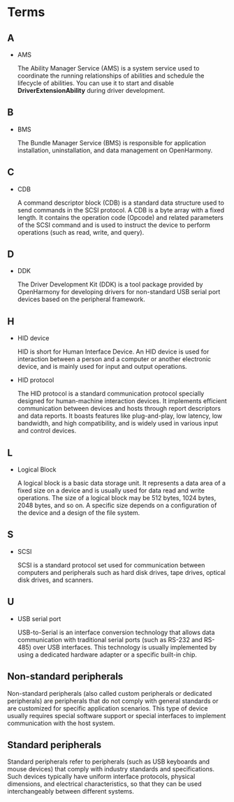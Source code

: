 # Terms

## A

- AMS

  The Ability Manager Service (AMS) is a system service used to coordinate the running relationships of abilities and schedule the lifecycle of abilities. You can use it to start and disable **DriverExtensionAbility** during driver development.

## B

- BMS

  The Bundle Manager Service (BMS) is responsible for application installation, uninstallation, and data management on OpenHarmony.

## C

- CDB

  A command descriptor block (CDB) is a standard data structure used to send commands in the SCSI protocol. A CDB is a byte array with a fixed length. It contains the operation code (Opcode) and related parameters of the SCSI command and is used to instruct the device to perform operations (such as read, write, and query).

## D

- DDK

  The Driver Development Kit (DDK) is a tool package provided by OpenHarmony for developing drivers for non-standard USB serial port devices based on the peripheral framework.

## H

- HID device

  HID is short for Human Interface Device. An HID device is used for interaction between a person and a computer or another electronic device, and is mainly used for input and output operations.

- HID protocol

  The HID protocol is a standard communication protocol specially designed for human-machine interaction devices. It implements efficient communication between devices and hosts through report descriptors and data reports. It boasts features like plug-and-play, low latency, low bandwidth, and high compatibility, and is widely used in various input and control devices.

## L

- Logical Block

  A logical block is a basic data storage unit. It represents a data area of a fixed size on a device and is usually used for data read and write operations. The size of a logical block may be 512 bytes, 1024 bytes, 2048 bytes, and so on. A specific size depends on a configuration of the device and a design of the file system.

## S

- SCSI

  SCSI is a standard protocol set used for communication between computers and peripherals such as hard disk drives, tape drives, optical disk drives, and scanners.

## U

- USB serial port

  USB-to-Serial is an interface conversion technology that allows data communication with traditional serial ports (such as RS-232 and RS-485) over USB interfaces. This technology is usually implemented by using a dedicated hardware adapter or a specific built-in chip.

## Non-standard peripherals

  Non-standard peripherals (also called custom peripherals or dedicated peripherals) are peripherals that do not comply with general standards or are customized for specific application scenarios. This type of device usually requires special software support or special interfaces to implement communication with the host system.

## Standard peripherals

  Standard peripherals refer to peripherals (such as USB keyboards and mouse devices) that comply with industry standards and specifications. Such devices typically have uniform interface protocols, physical dimensions, and electrical characteristics, so that they can be used interchangeably between different systems.
